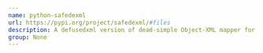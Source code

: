 ```yaml
---
name: python-safedexml
url: https://pypi.org/project/safedexml/#files
description: A defusedxml version of dead-simple Object-XML mapper for Python.
group: None
---
```

